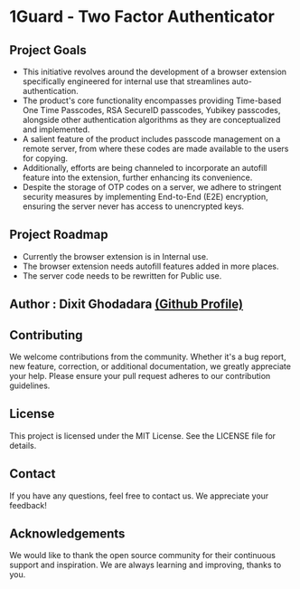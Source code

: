 # 1Guard - Two Factor Authenticator

## Project Goals
- This initiative revolves around the development of a browser extension specifically engineered for internal use that streamlines auto-authentication. 
- The product's core functionality encompasses providing Time-based One Time Passcodes, RSA SecureID passcodes, Yubikey passcodes, alongside other authentication algorithms as they are conceptualized and implemented.
- A salient feature of the product includes passcode management on a remote server, from where these codes are made available to the users for copying.
- Additionally, efforts are being channeled to incorporate an autofill feature into the extension, further enhancing its convenience.
- Despite the storage of OTP codes on a server, we adhere to stringent security measures by implementing End-to-End (E2E) encryption, ensuring the server never has access to unencrypted keys.

## Project Roadmap
- Currently the browser extension is in Internal use.
- The browser extension needs autofill features added in more places.
- The server code needs to be rewritten for Public use.

## Author : Dixit Ghodadara [(Github Profile)](https://github.com/DixitGdev)

## Contributing

We welcome contributions from the community. Whether it's a bug report, new feature, correction, or additional documentation, we greatly appreciate your help. Please ensure your pull request adheres to our contribution guidelines.

## License

This project is licensed under the MIT License. See the LICENSE file for details.

## Contact

If you have any questions, feel free to contact us. We appreciate your feedback!

## Acknowledgements

We would like to thank the open source community for their continuous support and inspiration. We are always learning and improving, thanks to you.
